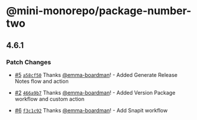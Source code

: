 # @mini-monorepo/package-number-two

## 4.6.1

### Patch Changes

- [#5](https://github.com/emma-boardman/monorepo-sandbox/pull/5) [`a58cf50`](https://github.com/emma-boardman/monorepo-sandbox/commit/a58cf50822934fae20416f6761f7887a2dfd0a6f) Thanks [@emma-boardman](https://github.com/emma-boardman)! - Added Generate Release Notes flow and action

- [#2](https://github.com/emma-boardman/monorepo-sandbox/pull/2) [`466a9b7`](https://github.com/emma-boardman/monorepo-sandbox/commit/466a9b708e0f0758d79da5f515a3a37807d2dff8) Thanks [@emma-boardman](https://github.com/emma-boardman)! - Added Version Package workflow and custom action

- [#6](https://github.com/emma-boardman/monorepo-sandbox/pull/6) [`f3c1c92`](https://github.com/emma-boardman/monorepo-sandbox/commit/f3c1c9292f8c089a046463f2e75d04b5c2f0cd01) Thanks [@emma-boardman](https://github.com/emma-boardman)! - Add Snapit workflow
